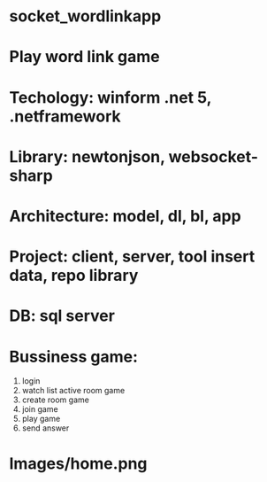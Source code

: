 # socket_wordlinkapp
# Play word link game
# Techology: winform .net 5, .netframework
# Library: newtonjson, websocket-sharp
# Architecture: model, dl, bl, app
# Project: client, server, tool insert data, repo library
# DB: sql server
# Bussiness game:
1. login
2. watch list active room game
3. create room game
4. join game
5. play game
6. send answer
# Images/home.png



